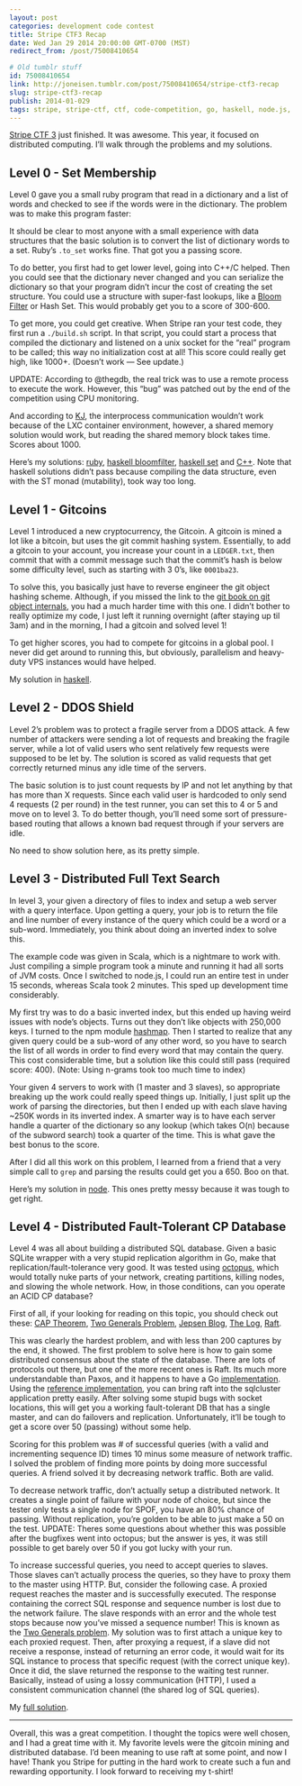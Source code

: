 ```yaml
---
layout: post
categories: development code contest
title: Stripe CTF3 Recap
date: Wed Jan 29 2014 20:00:00 GMT-0700 (MST)
redirect_from: /post/75008410654

# Old tumblr stuff
id: 75008410654
link: http://joneisen.tumblr.com/post/75008410654/stripe-ctf3-recap
slug: stripe-ctf3-recap
publish: 2014-01-029
tags: stripe, stripe-ctf, ctf, code-competition, go, haskell, node.js, scala
---
```



[Stripe CTF 3](https://stripe-ctf.com) just finished. It was awesome. This year, it focused on distributed computing. I’ll walk through the problems and my solutions.

## Level 0 - Set Membership

Level 0 gave you a small ruby program that read in a dictionary and a list of words and checked to see if the words were in the dictionary. The problem was to make this program faster:

<code data-gist-id="8675360" data-gist-file="level0.rb" data-gist-line="8-19"></code>

It should be clear to most anyone with a small experience with data structures that the basic solution is to convert the list of dictionary words to a set. Ruby’s `.to_set` works fine. That got you a passing score.

To do better, you first had to get lower level, going into C++/C helped. Then you could see that the dictionary never changed and you can serialize the dictionary so that your program didn’t incur the cost of creating the set structure. You could use a structure with super-fast lookups, like a [Bloom Filter](http://en.wikipedia.org/wiki/Bloom_filter) or Hash Set. This would probably get you to a score of 300-600.

To get more, you could get creative. When Stripe ran your test code, they first run a `./build.sh` script. In that script, you could start a process that compiled the dictionary and listened on a unix socket for the “real” program to be called; this way no initialization cost at all! This score could really get high, like 1000+. (Doesn’t work — See update.)

UPDATE: According to @thegdb, the real trick was to use a remote process to execute the work. However, this “bug” was patched out by the end of the competition using CPU monitoring.

And according to [KJ](https://github.com/kjvalencik), the interprocess communication wouldn’t work because of the LXC container environment, however, a shared memory solution would work, but reading the shared memory block takes time. Scores about 1000.

Here’s my solutions: [ruby](https://gist.github.com/yanatan16/bf06f4dc0f43f66d38cd#file-level0-rb), [haskell bloomfilter](https://gist.github.com/yanatan16/bf06f4dc0f43f66d38cd#file-level0-bloomfilter-hs), [haskell set](https://gist.github.com/yanatan16/bf06f4dc0f43f66d38cd#file-level0-set-hs) and [C++](https://gist.github.com/yanatan16/bf06f4dc0f43f66d38cd#file-level0-c++). Note that haskell solutions didn’t pass because compiling the data structure, even with the ST monad (mutability), took way too long.

## Level 1 - Gitcoins

Level 1 introduced a new cryptocurrency, the Gitcoin. A gitcoin is mined a lot like a bitcoin, but uses the git commit hashing system. Essentially, to add a gitcoin to your account, you increase your count in a `LEDGER.txt`, then commit that with a commit message such that the commit’s hash is below some difficulty level, such as starting with 3 0’s, like `0001ba23`.

To solve this, you basically just have to reverse engineer the git object hashing scheme. Although, if you missed the link to the [git book on git object internals](http://git-scm.com/book/en/Git-Internals-Git-Objects), you had a much harder time with this one. I didn’t bother to really optimize my code, I just left it running overnight (after staying up til 3am) and in the morning, I had a gitcoin and solved level 1!

To get higher scores, you had to compete for gitcoins in a global pool. I never did get around to running this, but obviously, parallelism and heavy-duty VPS instances would have helped.

My solution in [haskell](https://gist.github.com/yanatan16/a4517f4804166855c58a).

## Level 2 - DDOS Shield

Level 2’s problem was to protect a fragile server from a DDOS attack. A few number of attackers were sending a lot of requests and breaking the fragile server, while a lot of valid users who sent relatively few requests were supposed to be let by. The solution is scored as valid requests that get correctly returned minus any idle time of the servers.

The basic solution is to just count requests by IP and not let anything by that has more than X requests. Since each valid user is hardcoded to only send 4 requests (2 per round) in the test runner, you can set this to 4 or 5 and move on to level 3. To do better though, you’ll need some sort of pressure-based routing that allows a known bad request through if your servers are idle.

No need to show solution here, as its pretty simple.

## Level 3 - Distributed Full Text Search

In level 3, your given a directory of files to index and setup a web server with a query interface. Upon getting a query, your job is to return the file and line number of every instance of the query which could be a word or a sub-word. Immediately, you think about doing an inverted index to solve this.

The example code was given in Scala, which is a nightmare to work with. Just compiling a simple program took a minute and running it had all sorts of JVM costs. Once I switched to node.js, I could run an entire test in under 15 seconds, whereas Scala took 2 minutes. This sped up development time considerably.

My first try was to do a basic inverted index, but this ended up having weird issues with node’s objects. Turns out they don’t like objects with 250,000 keys. I turned to the npm module [hashmap](http://npmjs.org/hashmap). Then I started to realize that any given query could be a sub-word of any other word, so you have to search the list of all words in order to find every word that may contain the query. This cost considerable time, but a solution like this could still pass (required score: 400). (Note: Using n-grams took too much time to index)

Your given 4 servers to work with (1 master and 3 slaves), so appropriate breaking up the work could really speed things up. Initially, I just split up the work of parsing the directories, but then I ended up with each slave having \~250K words in its inverted index. A smarter way is to have each server handle a quarter of the dictionary so any lookup (which takes O(n) because of the subword search) took a quarter of the time. This is what gave the best bonus to the score.

After I did all this work on this problem, I learned from a friend that a very simple call to `grep` and parsing the results could get you a 650. Boo on that.

Here’s my solution in [node](https://gist.github.com/yanatan16/9694fc5cae878bbe90d8). This ones pretty messy because it was tough to get right.

## Level 4 - Distributed Fault-Tolerant CP Database

Level 4 was all about building a distributed SQL database. Given a basic SQLite wrapper with a very stupid replication algorithm in Go, make that replication/fault-tolerance very good. It was tested using [octopus](https://github.com/stripe-ctf/octopus), which would totally nuke parts of your network, creating partitions, killing nodes, and slowing the whole network. How, in those conditions, can you operate an ACID CP database?

First of all, if your looking for reading on this topic, you should check out these: [CAP Theorem](http://en.wikipedia.org/wiki/CAP_theorem), [Two Generals Problem](http://en.wikipedia.org/wiki/Two_Generals'_Problem), [Jepsen Blog](http://aphyr.com/tags/jepsen), [The Log](http://engineering.linkedin.com/distributed-systems/log-what-every-software-engineer-should-know-about-real-time-datas-unifying), [Raft](https://ramcloud.stanford.edu/wiki/download/attachments/11370504/raft.pdf).

This was clearly the hardest problem, and with less than 200 captures by the end, it showed. The first problem to solve here is how to gain some distributed consensus about the state of the database. There are lots of protocols out there, but one of the more recent ones is Raft. Its much more understandable than Paxos, and it happens to have a Go [implementation](https://github.com/goraft/raft). Using the [reference implementation](https://github.com/goraft/raftd), you can bring raft into the sqlcluster application pretty easily. After solving some stupid bugs with socket locations, this will get you a working fault-tolerant DB that has a single master, and can do failovers and replication. Unfortunately, it’ll be tough to get a score over 50 (passing) without some help.

Scoring for this problem was \# of successful queries (with a valid and incrementing sequence ID) times 10 minus some measure of network traffic. I solved the problem of finding more points by doing more successful queries. A friend solved it by decreasing network traffic. Both are valid.

To decrease network traffic, don’t actually setup a distributed network. It creates a single point of failure with your node of choice, but since the tester only tests a single node for SPOF, you have an 80% chance of passing. Without replication, you’re golden to be able to just make a 50 on the test. UPDATE: Theres some questions about whether this was possible after the bugfixes went into octopus; but the answer is yes, it was still possible to get barely over 50 if you got lucky with your run.

To increase successful queries, you need to accept queries to slaves. Those slaves can’t actually process the queries, so they have to proxy them to the master using HTTP. But, consider the following case. A proxied request reaches the master and is successfully executed. The response containing the correct SQL response and sequence number is lost due to the network failure. The slave responds with an error and the whole test stops because now you’ve missed a sequence number! This is known as the [Two Generals problem](http://en.wikipedia.org/wiki/Two_Generals'_Problem). My solution was to first attach a unique key to each proxied request. Then, after proxying a request, if a slave did not receive a response, instead of returning an error code, it would wait for its SQL instance to process that specific request (with the correct unique key). Once it did, the slave returned the response to the waiting test runner. Basically, instead of using a lossy communication (HTTP), I used a consistent communication channel (the shared log of SQL queries).

My [full solution](https://github.com/yanatan16/stripe-ctf3-level4).

------------------------------------------------------------------------

Overall, this was a great competition. I thought the topics were well chosen, and I had a great time with it. My favorite levels were the gitcoin mining and distributed database. I’d been meaning to use raft at some point, and now I have! Thank you Stripe for putting in the hard work to create such a fun and rewarding opportunity. I look forward to receiving my t-shirt!

